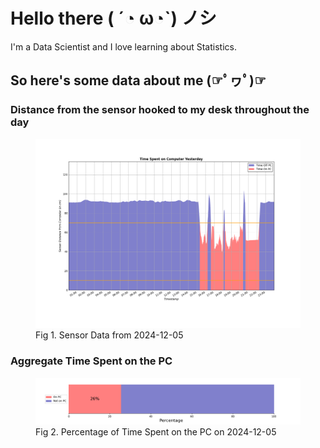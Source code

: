 
# Hello there ( ´◔ ω◔`) ノシ

I'm a Data Scientist and I love learning about Statistics.

## So here's some data about me (☞ﾟヮﾟ)☞


### Distance from the sensor hooked to my desk throughout the day
<figure>
  <picture>
    <source media="(prefers-color-scheme: dark)" srcset="Pi/readme/graphs/lineplot/dark-plot-2024-12-05.png">
    <source media="(prefers-color-scheme: light)" srcset="Pi/readme/graphs/lineplot/light-plot-2024-12-05.png">
    <img alt="Shows a black logo in light color mode and a white one in dark color mode." src="Pi/readme/graphs/lineplot/light-plot-2024-12-05.png">
  </picture>
  <figcaption>Fig 1. Sensor Data from 2024-12-05</figcaption>
</figure>



### Aggregate Time Spent on the PC
<figure>
  <picture>
    <source media="(prefers-color-scheme: dark)" srcset="Pi/readme/graphs/barplot/dark-plot-2024-12-05.png">
    <source media="(prefers-color-scheme: light)" srcset="Pi/readme/graphs/barplot/light-plot-2024-12-05.png">
    <img alt="Shows a black logo in light color mode and a white one in dark color mode." src="Pi/readme/graphs/barplot/light-plot-2024-12-05.png">
  </picture>
  <figcaption>Fig 2. Percentage of Time Spent on the PC on 2024-12-05</figcaption>
</figure>

